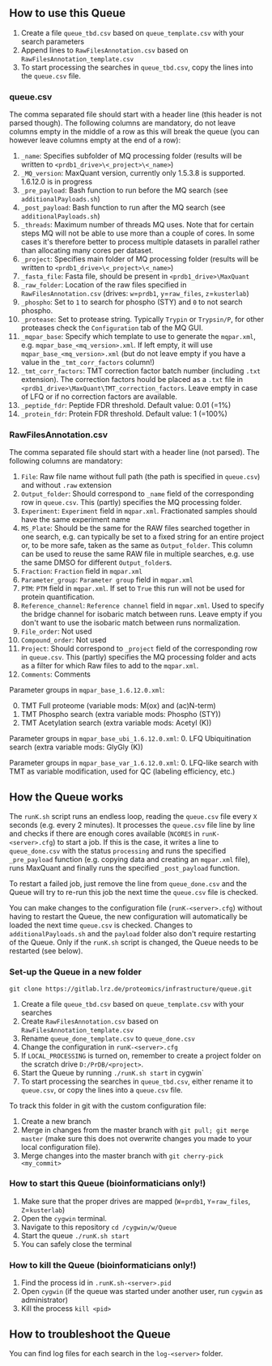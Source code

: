 ## How to use this Queue

1. Create a file `queue_tbd.csv` based on `queue_template.csv` with your search parameters
2. Append lines to `RawFilesAnnotation.csv` based on `RawFilesAnnotation_template.csv`
3. To start processing the searches in `queue_tbd.csv`, copy the lines into the `queue.csv` file.

### queue.csv

The comma separated file should start with a header line (this header is not parsed though). The following columns are mandatory, do not leave columns empty in the middle of a row as this will break the queue (you can however leave columns empty at the end of a row):

1. `_name`: Specifies subfolder of MQ processing folder (results will be written to `<prdb1_drive>\<_project>\<_name>`)
2. `_MQ_version`: MaxQuant version, currently only 1.5.3.8 is supported. 1.6.12.0 is in progress
3. `_pre_payload`: Bash function to run before the MQ search (see `additionalPayloads.sh`)
4. `_post_payload`: Bash function to run after the MQ search (see `additionalPayloads.sh`)
5. `_threads`: Maximum number of threads MQ uses. Note that for certain steps MQ will not be able to use more than a couple of cores. In some cases it's therefore better to process multiple datasets in parallel rather than allocating many cores per dataset.
6. `_project`: Specifies main folder of MQ processing folder (results will be written to `<prdb1_drive>\<_project>\<_name>`)
7. `_fasta_file`: Fasta file, should be present in `<prdb1_drive>\MaxQuant`
8. `_raw_folder`: Location of the raw files specified in `RawFilesAnnotation.csv` (drives: `w`=`prdb1`, `y`=`raw_files`, `z`=`kusterlab`)
9. `_phospho`: Set to `1` to search for phospho (STY) and `0` to not search phospho.
10. `_protease`: Set to protease string. Typically `Trypin` or `Trypsin/P`, for other proteases check the `Configuration` tab of the MQ GUI.
11. `_mqpar_base`: Specify which template to use to generate the `mqpar.xml`, e.g. `mqpar_base_<mq_version>.xml`. If left empty, it will use `mqpar_base_<mq_version>.xml` (but do not leave empty if you have a value in the `_tmt_corr_factors` column!)
12. `_tmt_corr_factors`: TMT correction factor batch number (including `.txt` extension). The correction factors hould be placed as a `.txt` file in `<prdb1_drive>\MaxQuant\TMT_correction_factors`. Leave empty in case of LFQ or if no correction factors are available.
13. `_peptide_fdr`: Peptide FDR threshold. Default value: 0.01 (=1%)
14. `_protein_fdr`: Protein FDR threshold. Default value: 1 (=100%)


### RawFilesAnnotation.csv

The comma separated file should start with a header line (not parsed). The following columns are mandatory:

1. `File`: Raw file name without full path (the path is specified in `queue.csv`) and without `.raw` extension
2. `Output_folder`: Should correspond to `_name` field of the corresponding row in `queue.csv`. This (partly) specifies the MQ processing folder.
3. `Experiment`: `Experiment` field in `mqpar.xml`. Fractionated samples should have the same experiment name
4. `MS_Plate`: Should be the same for the RAW files searched together in one search, e.g. can typically be set to a fixed string for an entire project or, to be more safe, taken as the same as `Output_folder`. This column can be used to reuse the same RAW file in multiple searches, e.g. use the same DMSO for different `Output_folder`s.
5. `Fraction`: `Fraction` field in `mqpar.xml`
6. `Parameter_group`: `Parameter group` field in `mqpar.xml`
7. `PTM`: `PTM` field in `mqpar.xml`. If set to `True` this run will not be used for protein quantification.
8. `Reference_channel`: `Reference channel` field in `mqpar.xml`. Used to specify the bridge channel for isobaric match between runs. Leave empty if you don't want to use the isobaric match between runs normalization.
9. `File_order`: Not used
10. `Compound_order`: Not used
11. `Project`: Should correspond to `_project` field of the corresponding row in `queue.csv`. This (partly) specifies the MQ processing folder and acts as a filter for which Raw files to add to the `mqpar.xml`.
12. `Comments`: Comments

Parameter groups in `mqpar_base_1.6.12.0.xml`: 

0. TMT Full proteome (variable mods: M(ox) and (ac)N-term)
1. TMT Phospho search (extra variable mods: Phospho (STY))
2. TMT Acetylation search (extra variable mods: Acetyl (K))

Parameter groups in `mqpar_base_ubi_1.6.12.0.xml`: 
0. LFQ Ubiquitination search (extra variable mods: GlyGly (K))

Parameter groups in `mqpar_base_var_1.6.12.0.xml`: 
0. LFQ-like search with TMT as variable modification, used for QC (labeling efficiency, etc.)

## How the Queue works

The `runK.sh` script runs an endless loop, reading the `queue.csv` file every `X` seconds (e.g. every 2 minutes). It processes the `queue.csv` file line by line and checks if there are enough cores available (`NCORES` in `runK-<server>.cfg`) to start a job. If this is the case, it writes a line to `queue_done.csv` with the status `processing` and runs the specified `_pre_payload` function (e.g. copying data and creating an `mqpar.xml` file), runs MaxQuant and finally runs the specified `_post_payload` function.

To restart a failed job, just remove the line from `queue_done.csv` and the Queue will try to re-run this job the next time the `queue.csv` file is checked.

You can make changes to the configuration file (`runK-<server>.cfg`) without having to restart the Queue, the new configuration will automatically be loaded the next time `queue.csv` is checked. Changes to `additionalPayloads.sh` and the `payload` folder also don't require restarting of the Queue. Only if the `runK.sh` script is changed, the Queue needs to be restarted (see below).

### Set-up the Queue in a new folder

```
git clone https://gitlab.lrz.de/proteomics/infrastructure/queue.git
```

1. Create a file `queue_tbd.csv` based on `queue_template.csv` with your searches
2. Create `RawFilesAnnotation.csv` based on `RawFilesAnnotation_template.csv`
3. Rename `queue_done_template.csv` to `queue_done.csv`
4. Change the configuration in `runK-<server>.cfg`
5. If `LOCAL_PROCESSING` is turned on, remember to create a project folder on the scratch drive `D:/PrDB/<project>`.
6. Start the Queue by running `./runK.sh start` in cygwin`
7. To start processing the searches in `queue_tbd.csv`, either rename it to `queue.csv`, or copy the lines into a `queue.csv` file.

To track this folder in git with the custom configuration file:

1. Create a new branch
2. Merge in changes from the master branch with `git pull; git merge master` (make sure this does not overwrite changes you made to your local configuration file).
3. Merge changes into the master branch with `git cherry-pick <my_commit>`

### How to start this Queue (bioinformaticians only!)

1. Make sure that the proper drives are mapped (`W`=`prdb1`, `Y`=`raw_files`, `Z`=`kusterlab`)
2. Open the `cygwin` terminal.
3. Navigate to this repository `cd /cygwin/w/Queue`
4. Start the queue `./runK.sh start`
5. You can safely close the terminal

### How to kill the Queue  (bioinformaticians only!)

1. Find the process id in `.runK.sh-<server>.pid`
2. Open `cygwin` (if the queue was started under another user, run `cygwin` as administrator)
3. Kill the process `kill <pid>`

## How to troubleshoot the Queue

You can find log files for each search in the `log-<server>` folder.
